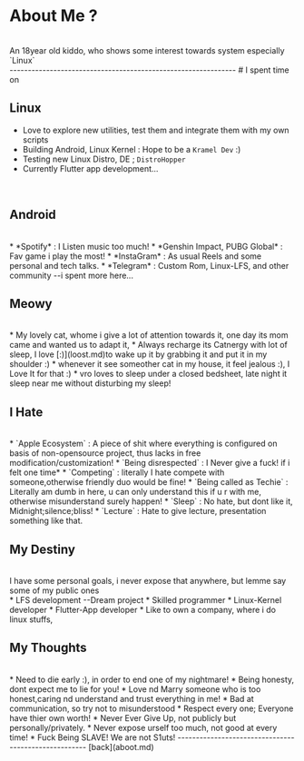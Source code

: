 # About Me ?
<br>
An 18year old kiddo, who shows some interest towards system especially `Linux`
<br>
--------------------------------------------------------------
# I spent time on
<br>

## Linux

* Love to explore new utilities, test them and integrate them with my own scripts
* Building Android, Linux Kernel : Hope to be a `Kramel Dev` :)
* Testing new Linux Distro, DE ; `DistroHopper`
* Currently Flutter app development...

<br>

## Android
<br>
* *Spotify* : I Listen music too much! <MnM Fan!>
* *Genshin Impact, PUBG Global* : Fav game i play the most!
* *InstaGram* : As usual Reels and some personal and tech talks.
* *Telegram* : Custom Rom, Linux-LFS, and other community --i spent more here...

<br>

## Meowy
<br>
* My lovely cat, whome i give a lot of attention towards it, one day its mom came and wanted us to adapt it, 
* Always recharge its Catnergy with lot of sleep, I love [:)](loost.md)to wake up it by grabbing it and put it in  my shoulder :)
* whenever it see someother cat in my house, it feel jealous :), I Love It for that :)
* vro loves to sleep under a closed bedsheet, late night it sleep near me without disturbing my sleep!

<br>

## I Hate
<br>
* `Apple Ecosystem` : A piece of shit where everything is configured on basis of non-opensource project,
thus lacks in free modification/customization!
* `Being disrespected` : I Never give a fuck! if i felt one time*
* `Competing` : literally I hate compete with someone,otherwise friendly duo would be fine!
* `Being called as Techie` : Literally am dumb in here, u can only understand this if u r with me, otherwise misunderstand surely happen!
* `Sleep` : No hate, but dont like it, Midnight;silence;bliss!
* `Lecture` : Hate to give lecture, presentation something like that.

<br>

## My Destiny
<br>
 I have some personal goals, i never expose that anywhere, but lemme say some of my public ones
<br>
* LFS development --Dream project
* Skilled programmer
* Linux-Kernel developer
* Flutter-App developer
* Like to own a company, where i do linux stuffs,

<br>

## My Thoughts
<br>
* Need to die early :), in order to end one of my nightmare!
* Being honesty, dont expect me to lie for you!
* Love nd Marry someone who is too honest,caring nd understand and trust everything in me! 
* Bad at communication, so try not to misunderstood
* Respect every one; Everyone have thier own worth!
* Never Ever Give Up, not publicly but personally/privately.
* Never expose urself too much, not good at every time!
* Fuck Being SLAVE! We are not S1uts!
-----------------------------------------------------
[back](aboot.md)
